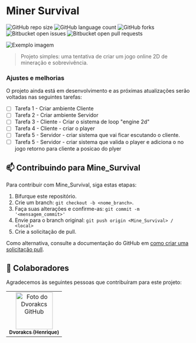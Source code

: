 # Miner Survival

![GitHub repo size](https://img.shields.io/github/repo-size/MinerSurvival/README-template?style=for-the-badge)
![GitHub language count](https://img.shields.io/github/languages/count/MinerSurvival/README-template?style=for-the-badge)
![GitHub forks](https://img.shields.io/github/forks/MinerSurvival/README-template?style=for-the-badge)
![Bitbucket open issues](https://img.shields.io/bitbucket/issues/MinerSurvival/README-template?style=for-the-badge)
![Bitbucket open pull requests](https://img.shields.io/bitbucket/pr-raw/MinerSurvival/README-template?style=for-the-badge)

<img src="imagem.png" alt="Exemplo imagem">

> Projeto simples: uma tentativa de criar um jogo online 2D de mineração e sobrevivência.

### Ajustes e melhorias

O projeto ainda está em desenvolvimento e as próximas atualizações serão voltadas nas seguintes tarefas:

- [ ] Tarefa 1 - Criar ambiente Cliente
- [ ] Tarefa 2 - Criar ambiente Servidor
- [ ] Tarefa 3 - Cliente - Criar o sistema de loop "engine 2d"
- [ ] Tarefa 4 - Cliente - criar o player
- [ ] Tarefa 5 - Servidor - criar sistema que vai ficar escutando o cliente.
- [ ] Tarefa 5 - Servidor - criar sistema que valida o player e adiciona o no jogo retorno para cliente a posicao do plyer

## 📫 Contribuindo para Mine_Survival

Para contribuir com Mine_Survival, siga estas etapas:

1. Bifurque este repositório.
2. Crie um branch: `git checkout -b <nome_branch>`.
3. Faça suas alterações e confirme-as: `git commit -m '<mensagem_commit>'`
4. Envie para o branch original: `git push origin <Mine_Survival> / <local>`
5. Crie a solicitação de pull.

Como alternativa, consulte a documentação do GitHub em [como criar uma solicitação pull](https://help.github.com/en/github/collaborating-with-issues-and-pull-requests/creating-a-pull-request).

## 🤝 Colaboradores

Agradecemos às seguintes pessoas que contribuíram para este projeto:

<table>
  <tr>
    <td align="center">
      <a href="#">
        <img src="https://avatars.githubusercontent.com/u/80294621?v=4" width="100px;" alt="Foto do Dvorakcs GitHub"/><br>
        <sub>
          <b>Dvorakcs (Henrique)</b>
        </sub>
      </a>
    </td>
  </tr>
</table>
